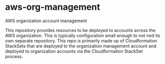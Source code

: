 # aws-org-management

AWS organization account management

This repository provides resources to be deployed to accounts across the AWS organization. This is typically configuration small enough to not ned its own separate repository. This repo is primarily made up of Cloudformation StackSets that are deployed to the organization management account and deployed to organization accounts via the Cloudformation StackSet process.